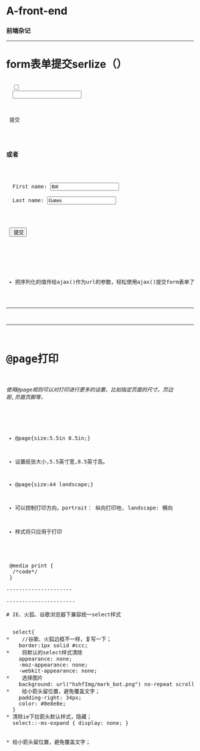 # A-front-end
### 前端杂记

---------------
# form表单提交serlize（）
<pre>
<form id="seachForm" action=" url " method="post">
  <input id="one" name="eaml" value="eaml_c" type="checkbox">
  <input type="text" id="mealText" name="content"/>
  </form>
<a id="query"> 提交</a>

<script>
$("#query").click(function(){
    //$("#mealText").val();
   $("#seachForm").submit();
})

</script>
### 或者
 <form id="seachForm">
  First name: <input type="text" name="FirstName" value="Bill" /><br />
  Last name: <input type="text" name="LastName" value="Gates" /><br />
 </form>
 <button id="query"> 提交</button>

<script>
$("#query").click(function(){
    $.ajax({
      type:post,
      url:url,
      data:$("#seachForm").serialize(), //FirstName=Bill&&LastName=Gates
      success:function(data){
        console.log(data);
      }
    })
})
</script>

</code>

* 把序列化的值传给ajax()作为url的参数，轻松使用ajax()提交form表单了，而不需要一个一个获取表单中的值然后传给ajax()
------------------------

-------------------
# @page打印
###### 使用@page规则可以对打印进行更多的设置，比如指定页面的尺寸。页边 距,页眉页脚等，
* @page{size:5.5in 8.5in;}
* 设置纸张大小,5.5英寸宽,8.5英寸高。
* @page{size:A4 landscape;}
* 可以控制打印方向，portrait： 纵向打印地,  landscape: 横向

* 样式将只应用于打印 
<pre>
 @media print {
  /*code*/
 }
</code>
---------------------

----------------------

# IE、火狐、谷歌浏览器下兼容统一select样式

<pre>
  select{
*    //谷歌、火狐边框不一样，复写一下；
    border:1px solid #ccc;
*    将默认的select样式清除  
    appearance: none;
    -moz-appearance: none;
    -webkit-appearance: none;
*    选择图片
    background: url("hshfImg/mark_bot.png") no-repeat scroll 150px center transparent;
*    给小箭头留位置，避免覆盖文字；
    padding-right: 34px;
    color: #8e8e8e;
  }
* 清除ie下拉箭头默认样式，隐藏；
  select::-ms-expand { display: none; }
  </code>

* 给小箭头留位置，避免覆盖文字；



